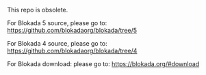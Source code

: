 This repo is obsolete.

For Blokada 5 source, please go to: https://github.com/blokadaorg/blokada/tree/5

For Blokada 4 source, please go to: https://github.com/blokadaorg/blokada/tree/4

For Blokada download: please go to: https://blokada.org/#download
